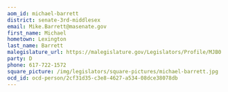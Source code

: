 ```yaml
---
aom_id: michael-barrett
district: senate-3rd-middlesex
email: Mike.Barrett@masenate.gov
first_name: Michael
hometown: Lexington
last_name: Barrett
malegislature_url: https://malegislature.gov/Legislators/Profile/MJB0
party: D
phone: 617-722-1572
square_picture: /img/legislators/square-pictures/michael-barrett.jpg
ocd_id: ocd-person/2cf31d35-c3e8-4627-a534-08dce38078db
---
```

